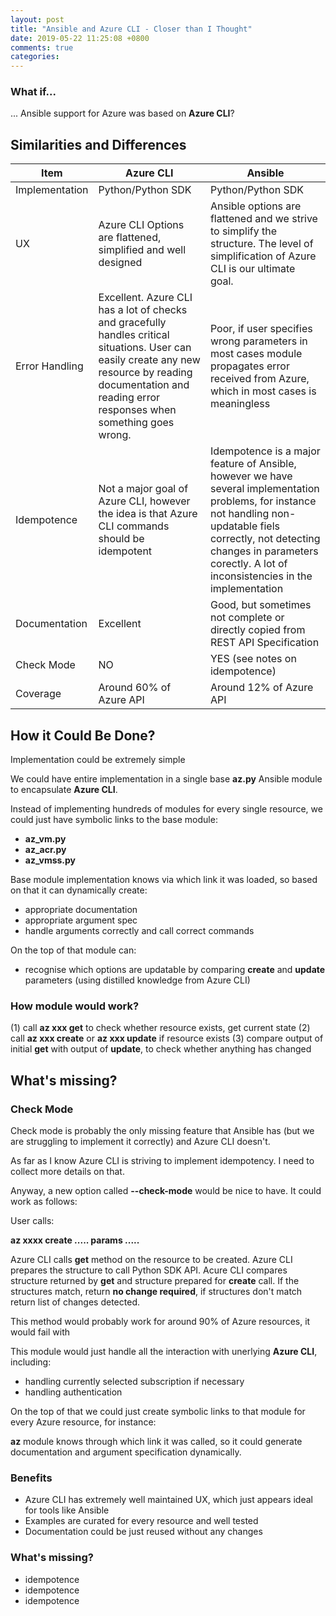 ```yaml
---
layout: post
title: "Ansible and Azure CLI - Closer than I Thought"
date: 2019-05-22 11:25:08 +0800
comments: true
categories: 
---
```


### What if...

... Ansible support for Azure was based on **Azure CLI**?

## Similarities and Differences


|Item|Azure CLI|Ansible|
|----|---------|-------|
|Implementation|Python/Python SDK|Python/Python SDK|
|UX|Azure CLI Options are flattened, simplified and well designed|Ansible options are flattened and we strive to simplify the structure. The level of simplification of Azure CLI is our ultimate goal.|
|Error Handling|Excellent. Azure CLI has a lot of checks and gracefully handles critical situations. User can easily create any new resource by reading documentation and reading error responses when something goes wrong.|Poor, if user specifies wrong parameters in most cases module propagates error received from Azure, which in most cases is meaningless|
|Idempotence|Not a major goal of Azure CLI, however the idea is that Azure CLI commands should be idempotent|Idempotence is a major feature of Ansible, however we have several implementation problems, for instance not handling non-updatable fiels correctly, not detecting changes in parameters corectly. A lot of inconsistencies in the implementation|
|Documentation|Excellent|Good, but sometimes not complete or directly copied from REST API Specification|
|Check Mode|NO|YES (see notes on idempotence)|
|Coverage|Around 60% of Azure API|Around 12% of Azure API|

## How it Could Be Done?

Implementation could be extremely simple

We could have entire implementation in a single base **az.py** Ansible module to encapsulate **Azure CLI**.

Instead of implementing hundreds of modules for every single resource, we could just have symbolic links to the base module:

- **az_vm.py**
- **az_acr.py**
- **az_vmss.py**

Base module implementation knows via which link it was loaded, so based on that it can dynamically create:

- appropriate documentation
- appropriate argument spec
- handle arguments correctly and call correct commands

On the top of that module can:
- recognise which options are updatable by comparing **create** and **update** parameters (using distilled knowledge from Azure CLI)

### How module would work?

(1) call **az xxx get** to check whether resource exists, get current state
(2) call **az xxx create** or **az xxx update** if resource exists
(3) compare output of initial **get** with output of **update**, to check whether anything has changed

## What's missing?

### Check Mode

Check mode is probably the only missing feature that Ansible has (but we are struggling to implement it correctly) and Azure CLI doesn't.

As far as I know Azure CLI is striving to implement idempotency. I need to collect more details on that.

Anyway, a new option called **--check-mode** would be nice to have.
It could work as follows:

User calls:

**az xxxx create ..... params .....**

Azure CLI calls **get** method on the resource to be created.
Azure CLI prepares the structure to call Python SDK API.
Acure CLI compares structure returned by **get** and structure prepared for **create** call.
If the structures match, return **no change required**, if structures don't match return list of changes detected.

This method would probably work for around 90% of Azure resources, it would fail with 





This module would just handle all the interaction with unerlying **Azure CLI**, including:
- handling currently selected subscription if necessary
- handling authentication

On the top of that we could just create symbolic links to that module for every Azure resource, for instance:


**az** module knows through which link it was called, so it could generate documentation and argument specification dynamically.

### Benefits

- Azure CLI has extremely well maintained UX, which just appears ideal for tools like Ansible
- Examples are curated for every resource and well tested
- Documentation could be just reused without any changes

### What's missing?

- idempotence
- idempotence
- idempotence

